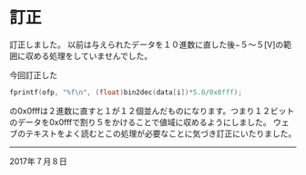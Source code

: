 # 訂正

訂正しました。
以前は与えられたデータを１０進数に直した後−５〜５[V]の範囲に収める処理をしていませんでした。

今回訂正した

```cpp
fprintf(ofp, "%f\n", (float)bin2dec(data[i])*5.0/0x0fff);
```

の0x0fffは２進数に直すと１が１２個並んだものになります。つまり１２ビットのデータを0x0fffで割り５をかけることで値域に収めるようにしました。
ウェブのテキストをよく読むとこの処理が必要なことに気づき訂正にいたりました。
- - -
2017年７月８日
